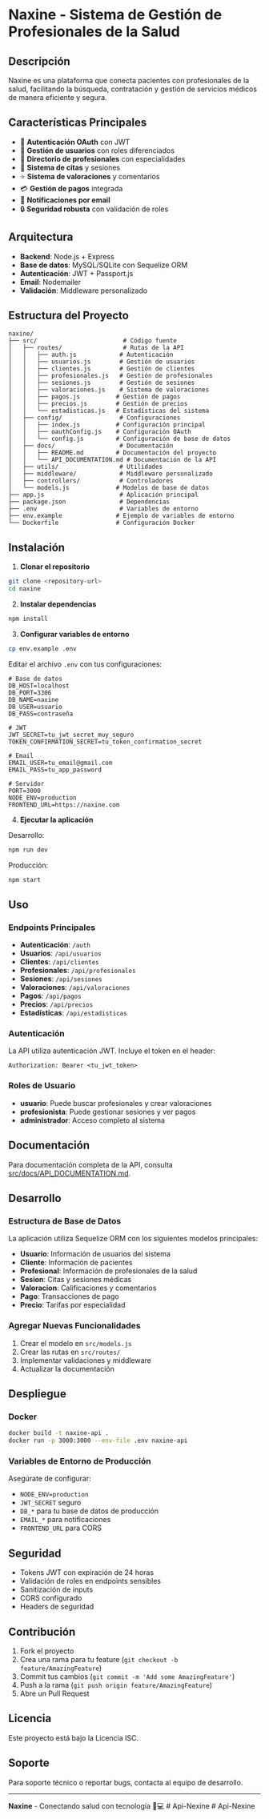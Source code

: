 # Naxine - Sistema de Gestión de Profesionales de la Salud

## Descripción

Naxine es una plataforma que conecta pacientes con profesionales de la salud, facilitando la búsqueda, contratación y gestión de servicios médicos de manera eficiente y segura.

## Características Principales

- 🔐 **Autenticación OAuth** con JWT
- 👥 **Gestión de usuarios** con roles diferenciados
- 🏥 **Directorio de profesionales** con especialidades
- 📅 **Sistema de citas** y sesiones
- ⭐ **Sistema de valoraciones** y comentarios
- 💳 **Gestión de pagos** integrada
- 📧 **Notificaciones por email**
- 🔒 **Seguridad robusta** con validación de roles

## Arquitectura

- **Backend**: Node.js + Express
- **Base de datos**: MySQL/SQLite con Sequelize ORM
- **Autenticación**: JWT + Passport.js
- **Email**: Nodemailer
- **Validación**: Middleware personalizado

## Estructura del Proyecto

```
naxine/
├── src/                        # Código fuente
│   ├── routes/                 # Rutas de la API
│   │   ├── auth.js            # Autenticación
│   │   ├── usuarios.js        # Gestión de usuarios
│   │   ├── clientes.js        # Gestión de clientes
│   │   ├── profesionales.js   # Gestión de profesionales
│   │   ├── sesiones.js        # Gestión de sesiones
│   │   ├── valoraciones.js    # Sistema de valoraciones
│   │   ├── pagos.js          # Gestión de pagos
│   │   ├── precios.js        # Gestión de precios
│   │   └── estadisticas.js   # Estadísticas del sistema
│   ├── config/                # Configuraciones
│   │   ├── index.js          # Configuración principal
│   │   ├── oauthConfig.js    # Configuración OAuth
│   │   └── config.js         # Configuración de base de datos
│   ├── docs/                  # Documentación
│   │   ├── README.md         # Documentación del proyecto
│   │   └── API_DOCUMENTATION.md # Documentación de la API
│   ├── utils/                 # Utilidades
│   ├── middleware/            # Middleware personalizado
│   ├── controllers/           # Controladores
│   └── models.js             # Modelos de base de datos
├── app.js                     # Aplicación principal
├── package.json               # Dependencias
├── .env                       # Variables de entorno
├── env.example               # Ejemplo de variables de entorno
└── Dockerfile                # Configuración Docker
```

## Instalación

1. **Clonar el repositorio**
```bash
git clone <repository-url>
cd naxine
```

2. **Instalar dependencias**
```bash
npm install
```

3. **Configurar variables de entorno**
```bash
cp env.example .env
```

Editar el archivo `.env` con tus configuraciones:
```env
# Base de datos
DB_HOST=localhost
DB_PORT=3306
DB_NAME=naxine
DB_USER=usuario
DB_PASS=contraseña

# JWT
JWT_SECRET=tu_jwt_secret_muy_seguro
TOKEN_CONFIRMATION_SECRET=tu_token_confirmation_secret

# Email
EMAIL_USER=tu_email@gmail.com
EMAIL_PASS=tu_app_password

# Servidor
PORT=3000
NODE_ENV=production
FRONTEND_URL=https://naxine.com
```

4. **Ejecutar la aplicación**

Desarrollo:
```bash
npm run dev
```

Producción:
```bash
npm start
```

## Uso

### Endpoints Principales

- **Autenticación**: `/auth`
- **Usuarios**: `/api/usuarios`
- **Clientes**: `/api/clientes`
- **Profesionales**: `/api/profesionales`
- **Sesiones**: `/api/sesiones`
- **Valoraciones**: `/api/valoraciones`
- **Pagos**: `/api/pagos`
- **Precios**: `/api/precios`
- **Estadísticas**: `/api/estadisticas`

### Autenticación

La API utiliza autenticación JWT. Incluye el token en el header:

```
Authorization: Bearer <tu_jwt_token>
```

### Roles de Usuario

- **usuario**: Puede buscar profesionales y crear valoraciones
- **profesionista**: Puede gestionar sesiones y ver pagos
- **administrador**: Acceso completo al sistema

## Documentación

Para documentación completa de la API, consulta [src/docs/API_DOCUMENTATION.md](./src/docs/API_DOCUMENTATION.md).

## Desarrollo

### Estructura de Base de Datos

La aplicación utiliza Sequelize ORM con los siguientes modelos principales:

- **Usuario**: Información de usuarios del sistema
- **Cliente**: Información de pacientes
- **Profesional**: Información de profesionales de la salud
- **Sesion**: Citas y sesiones médicas
- **Valoracion**: Calificaciones y comentarios
- **Pago**: Transacciones de pago
- **Precio**: Tarifas por especialidad

### Agregar Nuevas Funcionalidades

1. Crear el modelo en `src/models.js`
2. Crear las rutas en `src/routes/`
3. Implementar validaciones y middleware
4. Actualizar la documentación

## Despliegue

### Docker

```bash
docker build -t naxine-api .
docker run -p 3000:3000 --env-file .env naxine-api
```

### Variables de Entorno de Producción

Asegúrate de configurar:
- `NODE_ENV=production`
- `JWT_SECRET` seguro
- `DB_*` para tu base de datos de producción
- `EMAIL_*` para notificaciones
- `FRONTEND_URL` para CORS

## Seguridad

- Tokens JWT con expiración de 24 horas
- Validación de roles en endpoints sensibles
- Sanitización de inputs
- CORS configurado
- Headers de seguridad

## Contribución

1. Fork el proyecto
2. Crea una rama para tu feature (`git checkout -b feature/AmazingFeature`)
3. Commit tus cambios (`git commit -m 'Add some AmazingFeature'`)
4. Push a la rama (`git push origin feature/AmazingFeature`)
5. Abre un Pull Request

## Licencia

Este proyecto está bajo la Licencia ISC.

## Soporte

Para soporte técnico o reportar bugs, contacta al equipo de desarrollo.

---

**Naxine** - Conectando salud con tecnología 🏥💻
#   A p i - N e x i n e  
 #   A p i - N e x i n e  
 